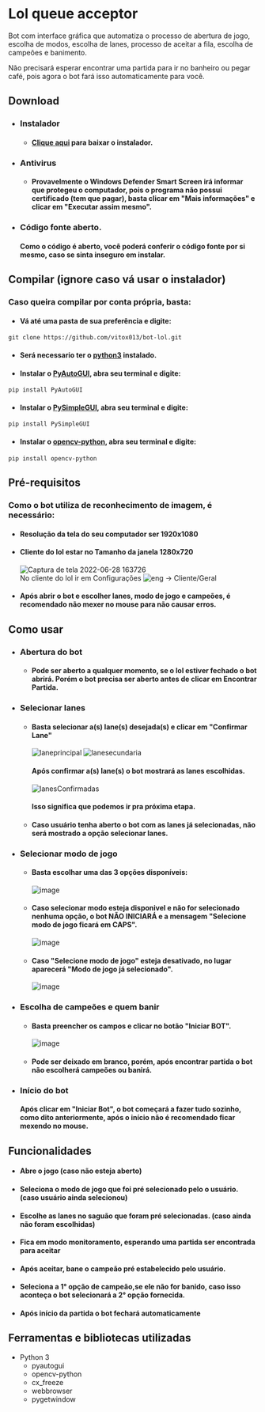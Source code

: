 # Lol queue acceptor
Bot com interface gráfica que automatiza o processo de abertura de jogo, escolha de modos, escolha de lanes, processo de aceitar a fila, escolha de campeões e banimento.

Não precisará esperar encontrar uma partida para ir no banheiro ou pegar café, pois agora o bot fará isso automaticamente para você.

## Download
* ### Instalador
  * #### [Clique aqui](https://github.com/vitox013/bot-lol/releases/tag/v4.0.0) para baixar o instalador. 
* ### Antivirus 
  * #### Provavelmente o Windows Defender Smart Screen irá informar que protegeu o computador, pois o programa não possui certificado (tem que pagar), basta clicar em "Mais informações" e clicar em "Executar assim mesmo".
* ### Código fonte aberto.
  #### Como o código é aberto, você poderá conferir o código fonte por si mesmo, caso se sinta inseguro em instalar.
  
## Compilar (ignore caso vá usar o instalador)
### Caso queira compilar por conta própria, basta:
* #### Vá até uma pasta de sua preferência e digite: 
```shell
git clone https://github.com/vitox013/bot-lol.git
```
* #### Será necessario ter o [python3](https://www.python.org/downloads/) instalado.
* #### Instalar o [PyAutoGUI](https://pypi.org/project/PyAutoGUI/), abra seu terminal e digite:
```shell
pip install PyAutoGUI
```
* #### Instalar o [PySimpleGUI](https://pypi.org/project/PySimpleGUI/), abra seu terminal e digite:
```shell
pip install PySimpleGUI
```
* #### Instalar o [opencv-python](https://pypi.org/project/opencv-python/), abra seu terminal e digite:
```shell
pip install opencv-python
```
  

## Pré-requisitos
### Como o bot utiliza de reconhecimento de imagem, é necessário:

* #### Resolução da tela do seu computador ser 1920x1080

* #### Cliente do lol estar no Tamanho da janela 1280x720
   ![Captura de tela 2022-06-28 163726](https://user-images.githubusercontent.com/85710199/176270354-a9169d12-702c-4b82-a9b7-0261ba7237cb.png) 
<br>No cliente do lol ir em Configurações ![eng](https://user-images.githubusercontent.com/85710199/176270865-fd3c763f-4714-48f1-9e3e-5534073c6c40.png)
 -> Cliente/Geral
 
* #### Após abrir o bot e escolher lanes, modo de jogo e campeões, é recomendado não mexer no mouse para não causar erros.


## Como usar

* ### Abertura do bot
  * #### Pode ser aberto a qualquer momento, se o lol estiver fechado o bot abrirá. Porém o bot precisa ser aberto antes de clicar em Encontrar Partida.
  
* ### Selecionar lanes
  * #### Basta selecionar a(s) lane(s) desejada(s) e clicar em "Confirmar Lane"
    ![laneprincipal](https://user-images.githubusercontent.com/85710199/176275371-3ea7564c-d977-4223-b22e-9ffbb299311e.png)
![lanesecundaria](https://user-images.githubusercontent.com/85710199/176275383-99c3d419-be7e-4832-a5e2-b4781eb910b6.png)

    #### Após confirmar a(s) lane(s) o bot mostrará as lanes escolhidas. 
    ![lanesConfirmadas](https://user-images.githubusercontent.com/85710199/176275584-e54f25f6-1fd4-492b-9109-f1b15f466623.png)
    #### Isso significa que podemos ir pra próxima etapa.
    
  * #### Caso usuário tenha aberto o bot com as lanes já selecionadas, não será mostrado a opção selecionar lanes.
  
* ### Selecionar modo de jogo 

  * #### Basta escolhar uma das 3 opções disponíveis:
    ![image](https://user-images.githubusercontent.com/85710199/176276977-4e0a3559-89ef-43b7-8043-d56f6ed08fdb.png)
    
  * #### Caso selecionar modo esteja disponivel e não for selecionado nenhuma opção, o bot NÃO INICIARÁ e a mensagem "Selecione modo de jogo ficará em CAPS".
    ![image](https://user-images.githubusercontent.com/85710199/176278459-93f767c8-1be9-44cd-9604-b13418365a6c.png)

  * #### Caso "Selecione modo de jogo" esteja desativado, no lugar aparecerá "Modo de jogo já selecionado".
    ![image](https://user-images.githubusercontent.com/85710199/176278187-b0d2c76d-80a5-4c6a-8b27-7bcfef7f16dc.png)

* ### Escolha de campeões e quem banir
  * #### Basta preencher os campos e clicar no botão "Iniciar BOT".
    ![image](https://user-images.githubusercontent.com/85710199/176280311-18a861d1-c251-4c5d-ab7d-10ffa605feef.png)

  * #### Pode ser deixado em branco, porém, após encontrar partida o bot não escolherá campeões ou banirá.

* ### Início do bot
   #### Após clicar em "Iniciar Bot", o bot começará a fazer tudo sozinho, como dito anteriormente, após o início não é recomendado ficar mexendo no mouse.
  
## Funcionalidades
* #### Abre o jogo (caso não esteja aberto)
* #### Seleciona o modo de jogo que foi pré selecionado pelo o usuário. (caso usuário ainda selecionou)
* #### Escolhe as lanes no saguão que foram pré selecionadas. (caso ainda não foram escolhidas)
* #### Fica em modo monitoramento, esperando uma partida ser encontrada para aceitar
* #### Após aceitar, bane o campeão pré estabelecido pelo usuário.
* #### Seleciona a 1° opção de campeão,se ele não for banido, caso isso aconteça o bot selecionará a 2° opção fornecida.
* #### Após início da partida o bot fechará automaticamente

## Ferramentas e bibliotecas utilizadas
* Python 3
  * pyautogui
  * opencv-python
  * cx_freeze
  * webbrowser
  * pygetwindow
